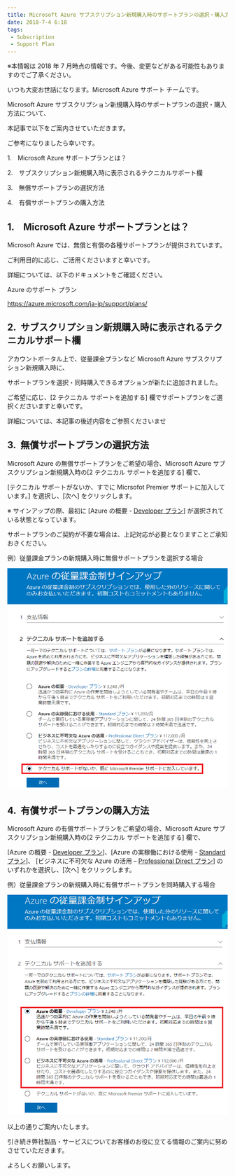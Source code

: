 ```yaml
---
title: Microsoft Azure サブスクリプション新規購入時のサポートプランの選択・購入方法について
date: 2018-7-4 6:18
tags:
 - Subscription
 - Support Plan
---
```

※本情報は 2018 年 7 月時点の情報です。今後、変更などがある可能性もありますのでご了承ください。

いつも大変お世話になります。Microsoft Azure サポート チームです。

Microsoft Azure サブスクリプション新規購入時のサポートプランの選択・購入方法について、

本記事で以下をご案内させていただきます。

ご参考になりましたら幸いです。

1.　Microsoft Azure サポートプランとは？

2.　サブスクリプション新規購入時に表示されるテクニカルサポート欄

3.　無償サポートプランの選択方法

4.　有償サポートプランの購入方法

## 1.　Microsoft Azure サポートプランとは？

Microsoft Azure では、無償と有償の各種サポートプランが提供されています。

ご利用目的に応じ、ご活用くださいますと幸いです。

詳細については、以下のドキュメントをご確認ください。

Azure のサポート プラン

https://azure.microsoft.com/ja-jp/support/plans/

## 2.  サブスクリプション新規購入時に表示されるテクニカルサポート欄

アカウントポータル上で、従量課金プランなど Microsoft Azure サブスクリプション新規購入時に、

サポートプランを選択・同時購入できるオプションが新たに追加されました。

ご希望に応じ、\[2 テクニカル サポートを追加する\] 欄でサポートプランをご選択くださいますと幸いです。

詳細については、本記事の後述内容をご参照くださいませ

## 3.  無償サポートプランの選択方法

Microsoft Azure の無償サポートプランをご希望の場合、Microsoft Azure サブスクリプション新規購入時の\[2 テクニカル サポートを追加する\] 欄で、

\[テクニカル サポートがないか、すでに Micrsofot Premier サポートに加入しています。\] を選択し、\[次へ\] をクリックします。

※ サインアップの際、最初に \[Azure の概要 - [Developer プラン](https://go.microsoft.com/fwLink/p/?LinkID=852457&clcid=0x411)\] が選択されている状態となっています。

サポートプランのご契約が不要な場合は、上記対応が必要となりますことご承知おきください。

例）従量課金プランの新規購入時に無償サポートプランを選択する場合

![](./20180704a/no-paid-support.png) 

## 4.  有償サポートプランの購入方法

Microsoft Azure の有償サポートプランをご希望の場合、Microsoft Azure サブスクリプション新規購入時の\[2 テクニカル サポートを追加する\] 欄で、

\[Azure の概要 - [Developer プラン](https://go.microsoft.com/fwLink/p/?LinkID=852457&clcid=0x411)\]、\[Azure の実稼働における使用 - [Standard プラン](https://go.microsoft.com/fwLink/p/?LinkID=852458&clcid=0x411)\]、 \[ビジネスに不可欠な Azure の活用 – [Professional Direct プラン](https://go.microsoft.com/fwLink/p/?LinkID=852459&clcid=0x411)\] の いずれかを選択し、\[次へ\] をクリックします。

例）従量課金プランの新規購入時に有償サポートプランを同時購入する場合

![](./20180704a/paid-support.png) 

以上の通りご案内いたします。

引き続き弊社製品・サービスについてお客様のお役に立てる情報のご案内に努めさせていただきます。

よろしくお願いします。